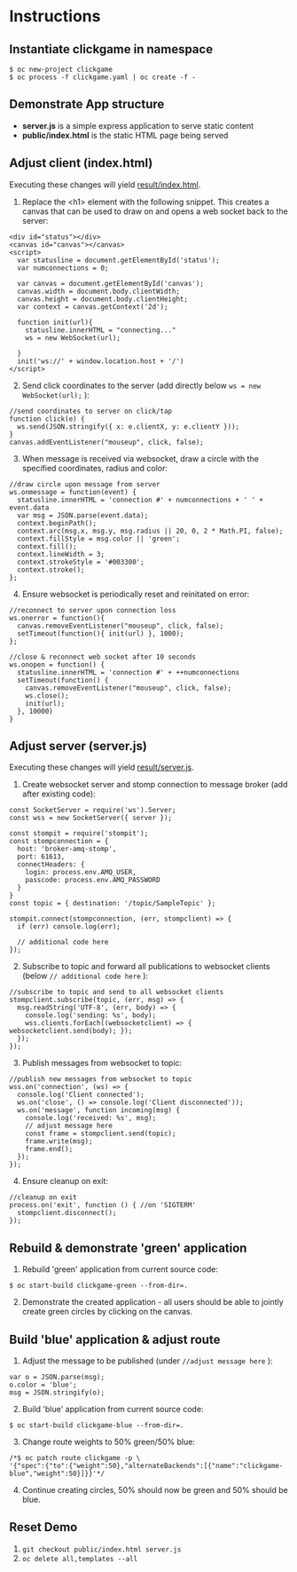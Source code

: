# Instructions

## Instantiate clickgame in namespace
```
$ oc new-project clickgame
$ oc process -f clickgame.yaml | oc create -f -
```

## Demonstrate App structure
* **server.js** is a simple express application to serve static content
* **public/index.html** is the static HTML page being served

## Adjust client (index.html)
Executing these changes will yield [result/index.html](result/index.html).

1. Replace the &lt;h1> element with the following snippet. This creates a canvas that can be used to draw on and opens a web socket back to the server:
```
<div id="status"></div>
<canvas id="canvas"></canvas>
<script>
  var statusline = document.getElementById('status');
  var numconnections = 0;

  var canvas = document.getElementById('canvas');
  canvas.width = document.body.clientWidth;
  canvas.height = document.body.clientHeight;
  var context = canvas.getContext('2d');

  function init(url){
    statusline.innerHTML = "connecting..."
    ws = new WebSocket(url);

  }
  init('ws://' + window.location.host + '/')
</script>
```

2. Send click coordinates to the server (add directly below ```ws = new WebSocket(url);``` ):
```
//send coordinates to server on click/tap
function click(e) {
  ws.send(JSON.stringify({ x: e.clientX, y: e.clientY }));
}
canvas.addEventListener("mouseup", click, false);
```

3. When message is received via websocket, draw a circle with the specified coordinates, radius and color:
```
//draw circle upon message from server
ws.onmessage = function(event) {
  statusline.innerHTML = 'connection #' + numconnections + ' ' +  event.data
  var msg = JSON.parse(event.data);
  context.beginPath();
  context.arc(msg.x, msg.y, msg.radius || 20, 0, 2 * Math.PI, false);
  context.fillStyle = msg.color || 'green';
  context.fill();
  context.lineWidth = 3;
  context.strokeStyle = '#003300';
  context.stroke();
};
```

4. Ensure websocket is periodically reset and reinitated on error:
```
//reconnect to server upon connection loss
ws.onerror = function(){
  canvas.removeEventListener("mouseup", click, false);
  setTimeout(function(){ init(url) }, 1000);
};

//close & reconnect web socket after 10 seconds
ws.onopen = function() {
  statusline.innerHTML = 'connection #' + ++numconnections
  setTimeout(function() {
    canvas.removeEventListener("mouseup", click, false);
    ws.close();
    init(url);
  }, 10000)
}
```

## Adjust server (server.js)
Executing these changes will yield [result/server.js](result/server.js).

1. Create websocket server and stomp connection to message broker (add after existing code):
```
const SocketServer = require('ws').Server;
const wss = new SocketServer({ server });

const stompit = require('stompit');
const stompconnection = {
  host: 'broker-amq-stomp',
  port: 61613,
  connectHeaders: {
    login: process.env.AMQ_USER,
    passcode: process.env.AMQ_PASSWORD
  }
}
const topic = { destination: '/topic/SampleTopic' };

stompit.connect(stompconnection, (err, stompclient) => {
  if (err) console.log(err);

  // additional code here
});
```

2. Subscribe to topic and forward all publications to websocket clients (below ```// additional code here``` ):
```
//subscribe to topic and send to all websocket clients
stompclient.subscribe(topic, (err, msg) => {
  msg.readString('UTF-8', (err, body) => {
    console.log('sending: %s', body);
    wss.clients.forEach((websocketclient) => { websocketclient.send(body); });
  });
});
```

3. Publish messages from websocket to topic:
```
//publish new messages from websocket to topic
wss.on('connection', (ws) => {
  console.log('Client connected');
  ws.on('close', () => console.log('Client disconnected'));
  ws.on('message', function incoming(msg) {
    console.log('received: %s', msg);
    // adjust message here
    const frame = stompclient.send(topic);
    frame.write(msg);
    frame.end();
  });
});
```

4. Ensure cleanup on exit:
```
//cleanup on exit
process.on('exit', function () { //on 'SIGTERM'
  stompclient.disconnect();
});
```

## Rebuild & demonstrate 'green' application
1. Rebuild 'green' application from current source code:
```
$ oc start-build clickgame-green --from-dir=.
```
2. Demonstrate the created application - all users should be able to jointly create green circles by clicking on the canvas.

## Build 'blue' application & adjust route
1. Adjust the message to be published (under ```//adjust message here``` ):
```
var o = JSON.parse(msg);
o.color = 'blue';
msg = JSON.stringify(o);
```

2. Build 'blue' application from current source code:
```
$ oc start-build clickgame-blue --from-dir=.
```

3. Change route weights to 50% green/50% blue:
```
/*$ oc patch route clickgame -p \
'{"spec":{"to":{"weight":50},"alternateBackends":[{"name":"clickgame-blue","weight":50}]}}'*/
```

4. Continue creating circles, 50% should now be green and 50% should be blue.

## Reset Demo
1. ```git checkout public/index.html server.js```
2. ```oc delete all,templates --all```
